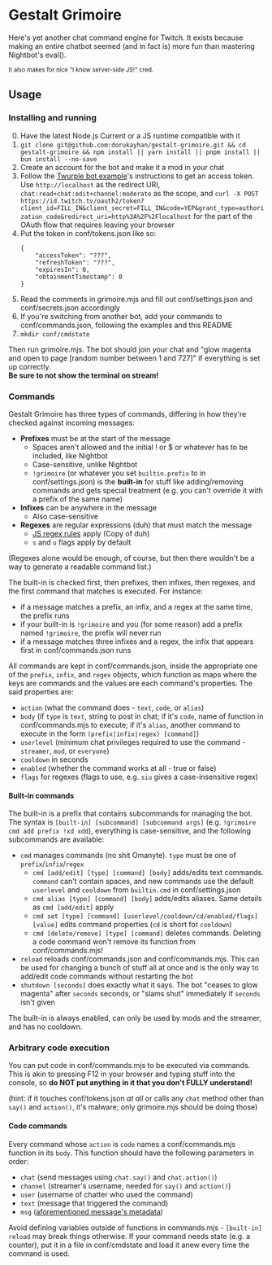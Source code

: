 # Gestalt Grimoire

Here's yet another chat command engine for Twitch. It exists because making an entire chatbot seemed (and in fact is) more fun than mastering Nightbot's eval().

<sup>It also makes for nice "I know server-side JS!" cred.</sup>

## Usage

### Installing and running

0. Have the latest Node.js Current or a JS runtime compatible with it
1. `git clone git@github.com:dorukayhan/gestalt-grimoire.git && cd gestalt-grimoire && npm install || yarn install || pnpm install || bun install --no-save`
2. Create an account for the bot and make it a mod in your chat
3. Follow the [Twurple bot example](https://twurple.js.org/docs/examples/chat/basic-bot.html)'s instructions to get an access token. Use `http://localhost` as the redirect URI, `chat:read+chat:edit+channel:moderate` as the scope, and `curl -X POST https://id.twitch.tv/oauth2/token?client_id=FILL_IN&client_secret=FILL_IN&code=YEP&grant_type=authorization_code&redirect_uri=http%3A%2F%2Flocalhost` for the part of the OAuth flow that requires leaving your browser
4. Put the token in conf/tokens.json like so:
    ```
    {
        "accessToken": "???",
        "refreshToken": "???",
        "expiresIn": 0,
        "obtainmentTimestamp": 0
    }
    ```
5. Read the comments in grimoire.mjs and fill out conf/settings.json and conf/secrets.json accordingly
6. If you're switching from another bot, add your commands to conf/commands.json, following the examples and this README
7. `mkdir conf/cmdstate`

Then run grimoire.mjs. The bot should join your chat and "glow magenta and open to page [random number between 1 and 727]" if everything is set up correctly.  
**Be sure to not show the terminal on stream!**

### Commands

Gestalt Grimoire has three types of commands, differing in how they're checked against incoming messages:

- **Prefixes** must be at the start of the message
    - Spaces aren't allowed and the initial ! or $ or whatever has to be included, like Nightbot
    - Case-sensitive, unlike Nightbot
    - `!grimoire` (or whatever you set `builtin.prefix` to in conf/settings.json) is the **built-in** for stuff like adding/removing commands and gets special treatment (e.g. you can't override it with a prefix of the same name)
- **Infixes** can be anywhere in the message
    - Also case-sensitive
- **Regexes** are regular expressions (duh) that must match the message
    - [JS regex rules](https://developer.mozilla.org/en-US/docs/Web/JavaScript/Guide/Regular_expressions) apply (Copy of duh)
    - `s` and `u` flags apply by default

(Regexes alone would be enough, of course, but then there wouldn't be a way to generate a readable command list.)

The built-in is checked first, then prefixes, then infixes, then regexes, and the first command that matches is executed. For instance:

- if a message matches a prefix, an infix, and a regex at the same time, the prefix runs
- if your built-in is `!grimoire` and you (for some reason) add a prefix named `!grimoire`, the prefix will never run
- if a message matches three infixes and a regex, the infix that appears first in conf/commands.json runs

All commands are kept in conf/commands.json, inside the appropriate one of the `prefix`, `infix`, and `regex` objects, which function as maps where the keys are commands and the values are each command's properties. The said properties are:

- `action` (what the command does - `text`, `code`, or `alias`)
- `body` (if `type` is `text`, string to post in chat; if it's `code`, name of function in conf/commands.mjs to execute; if it's `alias`, another command to execute in the form `(prefix|infix|regex) [command]`)
- `userlevel` (minimum chat privileges required to use the command - `streamer`, `mod`, or `everyone`)
- `cooldown` in seconds
- `enabled` (whether the command works at all - true or false)
- `flags` for regexes (flags to use, e.g. `siu` gives a case-insensitive regex)

#### Built-in commands

The built-in is a prefix that contains subcommands for managing the bot. The syntax is `[built-in] [subcommand] [subcommand args]` (e.g. `!grimoire cmd add prefix !xd xdd`), everything is case-sensitive, and the following subcommands are available:

- `cmd` manages commands (no shit Omanyte). `type` must be one of `prefix`/`infix`/`regex`
    - `cmd [add/edit] [type] [command] [body]` adds/edits text commands. `command` can't contain spaces, and new commands use the default `userlevel` and `cooldown` from `builtin.cmd` in conf/settings.json
    - `cmd alias [type] [command] [body]` adds/edits aliases. Same details as `cmd [add/edit]` apply
    - `cmd set [type] [command] [userlevel/cooldown/cd/enabled/flags] [value]` edits command properties (`cd` is short for `cooldown`)
    - `cmd [delete/remove] [type] [command]` deletes commands. Deleting a code command won't remove its function from conf/commands.mjs!
- `reload` reloads conf/commands.json and conf/commands.mjs. This can be used for changing a bunch of stuff all at once and is the only way to add/edit code commands without restarting the bot
- `shutdown [seconds]` does exactly what it says. The bot "ceases to glow magenta" after `seconds` seconds, or "slams shut" immediately if `seconds` isn't given

The built-in is always enabled, can only be used by mods and the streamer, and has no cooldown.

### Arbitrary code execution

You can put code in conf/commands.mjs to be executed via commands.  
This is akin to pressing F12 in your browser and typing stuff into the console, so **do NOT put anything in it that you don't FULLY understand!**

(hint: if it touches conf/tokens.json _at all_ or calls any `chat` method other than `say()` and `action()`, it's malware; only grimoire.mjs should be doing those)

#### Code commands

Every command whose `action` is `code` names a conf/commands.mjs function in its `body`. This function should have the following parameters in order:

- `chat` (send messages using `chat.say()` and `chat.action()`)
- `channel` (streamer's username, needed for `say()` and `action()`)
- `user` (username of chatter who used the command)
- `text` (message that triggered the command)
- `msg` ([aforementioned message's metadata](https://twurple.js.org/reference/chat/classes/ChatMessage.html))

Avoid defining variables outside of functions in commands.mjs - `[built-in] reload` may break things otherwise. If your command needs state (e.g. a counter), put it in a file in conf/cmdstate and load it anew every time the command is used.